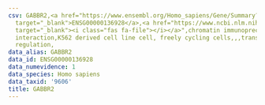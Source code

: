 ```yaml
---
csv: GABBR2,<a href="https://www.ensembl.org/Homo_sapiens/Gene/Summary?db=core;g=ENSG00000136928"
  target="_blank">ENSG00000136928</a>,<a href="https://www.ncbi.nlm.nih.gov/pubmed/23959860"
  target="_blank"><i class="fas fa-file"></i></a>",chromatin immunoprecipitation assay,direct
  interaction,K562 derived cell line cell, freely cycling cells,,,transcriptional
  regulation,
data_alias: GABBR2
data_id: ENSG00000136928
data_numevidence: 1
data_species: Homo sapiens
data_taxid: '9606'
title: GABBR2
---
```

